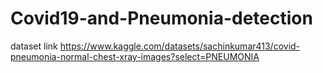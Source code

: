 # Covid19-and-Pneumonia-detection
dataset link
https://www.kaggle.com/datasets/sachinkumar413/covid-pneumonia-normal-chest-xray-images?select=PNEUMONIA
